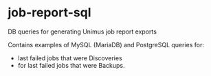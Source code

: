 # job-report-sql
DB queries for generating Unimus job report exports

Contains examples of MySQL (MariaDB) and PostgreSQL queries for:
- last failed jobs that were Discoveries
- for last failed jobs that were Backups.
